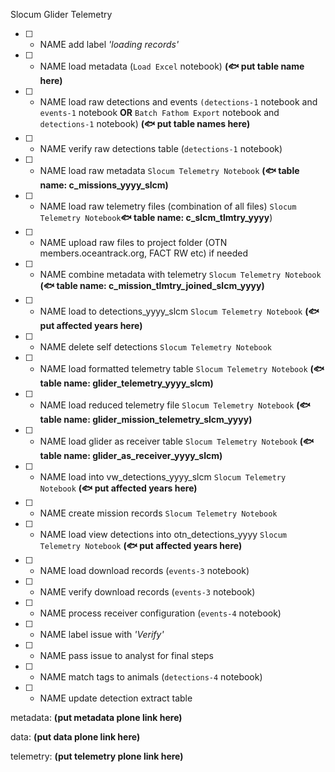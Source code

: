 Slocum Glider Telemetry
- [ ] - NAME add label *'loading records'*
- [ ] - NAME load metadata (`Load Excel` notebook) **(:fish: put table name here)**
- [ ] - NAME load raw detections and events `(detections-1` notebook and `events-1` notebook **OR** `Batch Fathom Export` notebook and `detections-1` notebook) **(:fish: put table names here)**
- [ ] - NAME verify raw detections table (`detections-1` notebook)
- [ ] - NAME load raw metadata `Slocum Telemetry Notebook` **(:fish: table name: c_missions_yyyy_slcm)**
- [ ] - NAME load raw telemetry files (combination of all files) `Slocum Telemetry Notebook`**:fish: table name: c_slcm_tlmtry_yyyy**)
- [ ] - NAME upload raw files to project folder (OTN members.oceantrack.org, FACT RW etc) if needed
- [ ] - NAME combine metadata with telemetry `Slocum Telemetry Notebook` **(:fish: table name: c_mission_tlmtry_joined_slcm_yyyy)**
- [ ] - NAME load to detections_yyyy_slcm `Slocum Telemetry Notebook` **(:fish: put affected years here)**
- [ ] - NAME delete self detections `Slocum Telemetry Notebook`
- [ ] - NAME load formatted telemetry table `Slocum Telemetry Notebook` **(:fish: table name: glider_telemetry_yyyy_slcm)**
- [ ] - NAME load reduced telemetry file `Slocum Telemetry Notebook` **(:fish: table name: glider_mission_telemetry_slcm_yyyy)**
- [ ] - NAME load glider as receiver table `Slocum Telemetry Notebook` **(:fish: table name: glider_as_receiver_yyyy_slcm)**
- [ ] - NAME load into vw_detections_yyyy_slcm `Slocum Telemetry Notebook` **(:fish: put affected years here)**
- [ ] - NAME create mission records `Slocum Telemetry Notebook`
- [ ] - NAME load view detections into otn_detections_yyyy `Slocum Telemetry Notebook` **(:fish: put affected years here)**
- [ ] - NAME load download records (`events-3` notebook)
- [ ] - NAME verify download records (`events-3` notebook)
- [ ] - NAME process receiver configuration (`events-4` notebook)
- [ ] - NAME label issue with *'Verify'*
- [ ] - NAME pass issue to analyst for final steps
- [ ] - NAME match tags to animals (`detections-4` notebook)
- [ ] - NAME update detection extract table

metadata: **(put metadata plone link here)**

data: **(put data plone link here)**

telemetry: **(put telemetry plone link here)**
